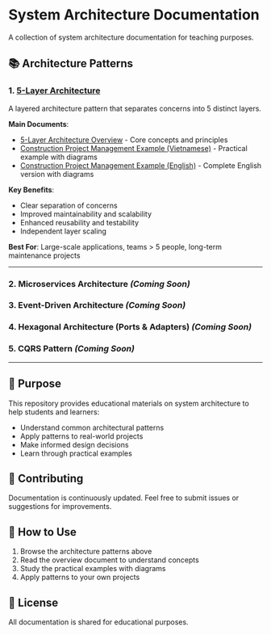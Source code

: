# System Architecture Documentation

A collection of system architecture documentation for teaching purposes.

## 📚 Architecture Patterns

### 1. [5-Layer Architecture](./5-layer/)

A layered architecture pattern that separates concerns into 5 distinct layers.

**Main Documents**:
- [5-Layer Architecture Overview](./5-layer/5-layer-architecture.md) - Core concepts and principles
- [Construction Project Management Example (Vietnamese)](./5-layer/construction-project-management-5-layer.md) - Practical example with diagrams
- [Construction Project Management Example (English)](./5-layer/construction-project-management-5-layer-en.md) - Complete English version with diagrams

**Key Benefits**:
- Clear separation of concerns
- Improved maintainability and scalability
- Enhanced reusability and testability
- Independent layer scaling

**Best For**: Large-scale applications, teams > 5 people, long-term maintenance projects

---

### 2. Microservices Architecture *(Coming Soon)*

### 3. Event-Driven Architecture *(Coming Soon)*

### 4. Hexagonal Architecture (Ports & Adapters) *(Coming Soon)*

### 5. CQRS Pattern *(Coming Soon)*

---

## 🎯 Purpose

This repository provides educational materials on system architecture to help students and learners:
- Understand common architectural patterns
- Apply patterns to real-world projects
- Make informed design decisions
- Learn through practical examples

## 🤝 Contributing

Documentation is continuously updated. Feel free to submit issues or suggestions for improvements.

## 📖 How to Use

1. Browse the architecture patterns above
2. Read the overview document to understand concepts
3. Study the practical examples with diagrams
4. Apply patterns to your own projects

## 📝 License

All documentation is shared for educational purposes.
